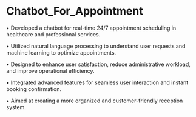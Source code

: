 # Chatbot_For_Appointment

•	Developed a chatbot for real-time 24/7 appointment scheduling in healthcare and professional services.

•	Utilized natural language processing to understand user requests and machine learning to optimize appointments.

•	Designed to enhance user satisfaction, reduce administrative workload, and improve operational efficiency.

•	Integrated advanced features for seamless user interaction and instant booking confirmation.

•	Aimed at creating a more organized and customer-friendly reception system.
